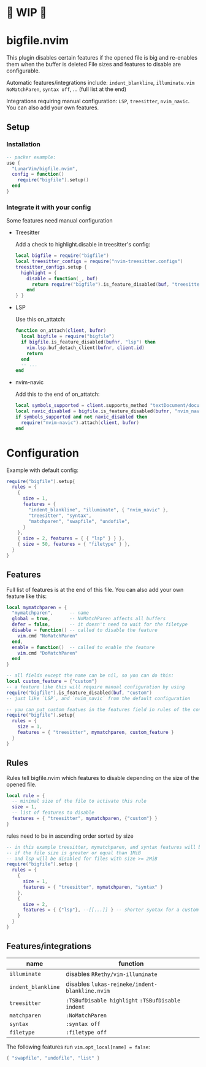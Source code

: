 # 🚧 WIP 🚧

# bigfile.nvim

This plugin disables certain features if the opened file is big
and re-enables them when the buffer is deleted
File sizes and features to disable are configurable.

Automatic features/integrations include: `indent_blankline`, `illuminate.vim` `NoMatchParen`, `syntax off`, ... (full list at the end)

Integrations requiring manual configuration: `LSP`, `treesitter`, `nvim_navic`.
You can also add your own features.

## Setup

### Installation

```lua
-- packer example:
use {
  "LunarVim/bigfile.nvim",
  config = function()
    require("bigfile").setup()
  end
}
```

### Integrate it with your config
Some features need manual configuration

- Treesitter

  Add a check to highlight.disable in treesitter's config:

  ```lua
  local bigfile = require("bigfile")
  local treesitter_configs = require("nvim-treesitter.configs")
  treesitter_configs.setup {
    highlight = {
      disable = function(_, buf)
        return require("bigfile").is_feature_disabled(buf, "treesitter")
      end
  } }
  ```

- LSP

  Use this on_attatch:

  ```lua
  function on_attach(client, bufnr)
    local bigfile = require("bigfile")
    if bigfile.is_feature_disabled(bufnr, "lsp") then
      vim.lsp.buf_detach_client(bufnr, client.id)
      return
    end
    -- ...
  end
  ```

- nvim-navic

  Add this to the end of on_attatch:

  ```lua
  local symbols_supported = client.supports_method "textDocument/documentSymbol"
  local navic_disabled = bigfile.is_feature_disabled(bufnr, "nvim_navic")
  if symbols_supported and not navic_disabled then
    require("nvim-navic").attach(client, bufnr)
  end
  ```

# Configuration

Example with default config:

```lua
require("bigfile").setup{
  rules = {
    {
      size = 1,
      features = {
        "indent_blankline", "illuminate", { "nvim_navic" },
        "treesitter", "syntax",
        "matchparen", "swapfile", "undofile",
      }
    },
    { size = 2, features = { { "lsp" } } },
    { size = 50, features = { "filetype" } },
  }
}
```

## Features

Full list of features is at the end of this file.
You can also add your own feature like this:

```lua
local mymatchparen = {
  "mymatchparen",      -- name
  global = true,       -- NoMatchParen affects all buffers
  defer = false,       -- it doesn't need to wait for the filetype
  disable = function() -- called to disable the feature
    vim.cmd "NoMatchParen"
  end,
  enable = function()  -- called to enable the feature
    vim.cmd "DoMatchParen"
  end
}

-- all fields except the name can be nil, so you can do this:
local custom_feature = {"custom"}
-- a feature like this will require manual configuration by using
require("bigfile").is_feature_disabled(buf, "custom")
-- just like `LSP`, and `nvim_navic` from the default configuration

-- you can put custom featues in the features field in rules of the config:
require("bigfile").setup{ 
  rules = {
    size = 1,
    features = { "treesitter", mymatchparen, custom_feature }
  }
}
```

## Rules

Rules tell bigfile.nvim which features to disable
depending on the size of the opened file.

```lua
local rule = {
  -- minimal size of the file to activate this rule
  size = 1,
  -- list of features to disable
  features = { "treesitter", mymatchparen, {"custom"} }
}
```

rules need to be in ascending order sorted by size

```lua
-- in this example treesitter, mymatchparen, and syntax features will be disabled
-- if the file size is greater or equal than 1MiB
-- and lsp will be disabled for files with size >= 2MiB
require("bigfile").setup { 
  rules = {
    {
      size = 1,
      features = { "treesitter", mymatchparen, "syntax" }
    },
    {
      size = 2,
      features = { {"lsp"}, --[[...]] } -- shorter syntax for a custom feature, just wrap the name in `{}`
    }
  }
}
```

## Features/integrations

| name               | function                                         |
| ------------------ | ------------------------------------------------ |
| `illuminate`       | disables `RRethy/vim-illuminate`                 |
| `indent_blankline` | disables `lukas-reineke/indent-blankline.nvim`   |
| `treesitter`       | `:TSBufDisable highlight` `:TSBufDisable indent` |
| `matchparen`       | `:NoMatchParen`                                  |
| `syntax`           | `:syntax off`                                    |
| `filetype`         | `:filetype off`                                  |

The following features run `vim.opt_local[name] = false`:

```lua
{ "swapfile", "undofile", "list" }
```
